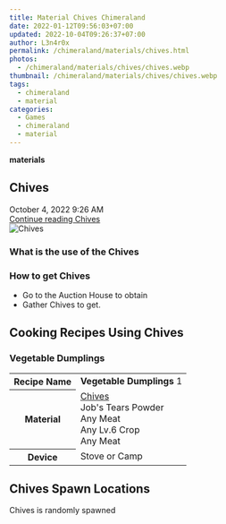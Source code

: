 ```yaml
---
title: Material Chives Chimeraland
date: 2022-01-12T09:56:03+07:00
updated: 2022-10-04T09:26:37+07:00
author: L3n4r0x
permalink: /chimeraland/materials/chives.html
photos:
  - /chimeraland/materials/chives/chives.webp
thumbnail: /chimeraland/materials/chives/chives.webp
tags:
  - chimeraland
  - material
categories:
  - Games
  - chimeraland
  - material
---
```


<section id="bootstrap-wrapper">
  <link
    rel="stylesheet"
    href="https://rawcdn.githack.com/dimaslanjaka/Web-Manajemen/870a349/css/bootstrap-5-3-0-alpha3-wrapper.css"
  />
  <div
    class="row g-0 border rounded overflow-hidden flex-md-row mb-4 shadow-sm position-relative bg-light text-dark"
  >
    <div class="col p-4 d-flex flex-column position-static">
      <strong class="d-inline-block mb-2 text-success">materials</strong>
      <h2 class="mb-0">Chives</h2>
      <div class="mb-1 text-muted">October 4, 2022 9:26 AM</div>
      <a href="/chimeraland/materials/chives.html" class="stretched-link d-none"
        >Continue reading Chives</a
      >
    </div>
    <div class="col-auto d-none d-lg-block">
      <img src="/chimeraland/materials/chives/chives.webp" alt="Chives" />
    </div>
  </div>
  <div class="row bg-light text-dark">
    <div class="col-lg-6 col-12 mb-2">
      <div class="card">
        <div class="card-body">
          <h3 class="card-title">What is the use of the Chives</h3>
          <div class="card-text"><ul></ul></div>
        </div>
      </div>
    </div>
    <div class="col-lg-6 col-12 mb-2">
      <div class="card">
        <div class="card-body">
          <h3 class="card-title">How to get Chives</h3>
          <div class="card-text">
            <ul>
              <li>Go to the Auction House to obtain</li>
              <li>Gather Chives to get.</li>
            </ul>
          </div>
        </div>
      </div>
    </div>
    <div class="col-12 mb-2">
      <h2 id="cookable">Cooking Recipes Using Chives</h2>
      <div id="recipe-vegetable-dumplings">
        <h3 id="item-vegetable-dumplings">Vegetable Dumplings</h3>
        <div class="mb-2">
          <table class="table">
            <tr>
              <th>Recipe Name</th>
              <td><b>Vegetable Dumplings</b> 1</td>
            </tr>
            <tr>
              <th>Material</th>
              <td>
                <a
                  class="text-decoration-none"
                  href="/chimeraland/materials/chives.html"
                  >Chives</a
                ><br />Job&#x27;s Tears Powder<br />Any Meat<br />Any Lv.6
                Crop<br />Any Meat
              </td>
            </tr>
            <tr>
              <th>Device</th>
              <td>Stove or Camp</td>
            </tr>
          </table>
        </div>
      </div>
    </div>
    <div class="col-12 mb-2">
      <h2>Chives Spawn Locations</h2>
      <p>Chives is randomly spawned</p>
    </div>
  </div>
</section>